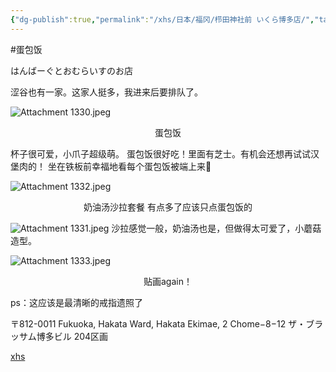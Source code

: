```yaml
---
{"dg-publish":true,"permalink":"/xhs/日本/福冈/栉田神社前 いくら博多店/","tags":["rednote","福冈"],"created":"2024-09-11","updated":"2025-04-13T21:53:54.266+08:00"}
---
```


#蛋包饭

はんばーぐとおむらいすのお店

涩谷也有一家。这家人挺多，我进来后要排队了。

![Attachment 1330.jpeg](/img/user/xhs/%E6%97%A5%E6%9C%AC/%E7%A6%8F%E5%86%88/photo-%E7%A6%8F%E5%86%88/Attachment%201330.jpeg)
<center>蛋包饭</center>

杯子很可爱，小爪子超级萌。
蛋包饭很好吃！里面有芝士。有机会还想再试试汉堡肉的！
坐在铁板前幸福地看每个蛋包饭被端上来🥺

![Attachment 1332.jpeg](/img/user/xhs/%E6%97%A5%E6%9C%AC/%E7%A6%8F%E5%86%88/photo-%E7%A6%8F%E5%86%88/Attachment%201332.jpeg)
<center>奶油汤沙拉套餐 有点多了应该只点蛋包饭的</center>

![Attachment 1331.jpeg](/img/user/xhs/%E6%97%A5%E6%9C%AC/%E7%A6%8F%E5%86%88/photo-%E7%A6%8F%E5%86%88/Attachment%201331.jpeg)
沙拉感觉一般，奶油汤也是，但做得太可爱了，小蘑菇造型。

![Attachment 1333.jpeg](/img/user/xhs/%E6%97%A5%E6%9C%AC/%E7%A6%8F%E5%86%88/photo-%E7%A6%8F%E5%86%88/Attachment%201333.jpeg)
<center>贴画again！</center>

ps：这应该是最清晰的戒指遗照了

〒812-0011 Fukuoka, Hakata Ward, Hakata Ekimae, 2 Chome−8−12 ザ・ブラッサム博多ビル 204区画


[xhs](https://www.xiaohongshu.com/explore/672a560a000000003c01fc83?xsec_token=ABD3ui-4sBoQI1Ae4AKTfOp3Cvxu59uiEWh6NHdYJel-c=&xsec_source=pc_user)